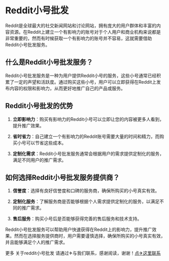 # Reddit小号批发

Reddit是全球最大的社交新闻网站和讨论网站，拥有庞大的用户群体和丰富的内容资源。在Reddit上建立一个有影响力的账号对于个人用户和商业机构来说都是非常重要的，然而有时候获取一个有影响力的账号并不容易，这就需要借助Reddit小号批发服务。

## 什么是Reddit小号批发服务？

Reddit小号批发服务是一种为用户提供Reddit小号的服务，这些小号通常已经积累了一定的声望和活跃度。通过购买这些小号，用户可以立即获得在Reddit上发布内容的权限和影响力，从而更好地推广自己的产品或服务。

## Reddit小号批发的优势

1. **立即影响力**：购买有影响力的Reddit小号可以立即让您的内容被更多人看到，提升推广效果。

2. **省时省力**：自己建立一个有影响力的Reddit账号需要大量的时间和精力，而购买小号可以节省这些成本。

3. **定制化需求**：Reddit小号批发服务通常会根据用户的需求提供定制化的服务，满足不同用户的推广需求。

## 如何选择Reddit小号批发服务提供商？

1. **信誉度**：选择有良好信誉度和口碑的服务商，确保所购买的小号真实有效。

2. **定制化服务**：了解服务商是否能够根据个人需求提供定制化的服务，以满足不同的推广需求。

3. **售后服务**：购买小号后是否能够获得完善的售后服务和技术支持。

Reddit小号批发服务可以帮助用户快速获得在Reddit上的影响力，提升推广效果。然而在选择服务提供商时，用户需要谨慎选择，确保所购买的小号真实有效，并且能够满足个人的推广需求。

更多 关于reddit小号批发 请通过✈与我们联系，感谢阅读，谢谢！[点✈这里联系](https://add.k02.cc)